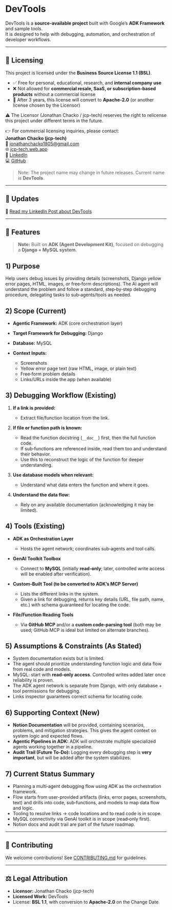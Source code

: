 # DevTools

DevTools is a **source-available project** built with Google’s **ADK Framework** and sample tools.  
It is designed to help with debugging, automation, and orchestration of developer workflows.

---

## 📜 Licensing

This project is licensed under the **Business Source License 1.1 (BSL)**.

- ✅ Free for personal, educational, research, and **internal company use**  
- ❌ Not allowed for **commercial resale, SaaS, or subscription-based products** without a commercial license  
- 🔄 After 3 years, this license will convert to **Apache-2.0** (or another license chosen by the Licensor)  

⚠️ The Licensor (Jonathan Chacko / jcp-tech) reserves the right to relicense this project under different terms in the future.

👉 For commercial licensing inquiries, please contact:  
**Jonathan Chacko (jcp-tech)**  
📧 jonathanchacko1805@gmail.com  
🌐 [jcp-tech.web.app](https://jcp-tech.web.app/)  
🔗 [LinkedIn](https://www.linkedin.com/in/jcp-tech/)  
💻 [GitHub](https://github.com/jcp-tech/)

> Note: The project name may change in future releases. Current name is **DevTools**.

---

## 📢 Updates

🔗 [Read my LinkedIn Post about DevTools](https://www.linkedin.com/feed/update/urn:li:share:7368415904369405952)

---

## 🚀 Features

> **Note:** Built on **ADK (Agent Development Kit)**, focused on debugging a **Django + MySQL system**.

## 1) Purpose

Help users debug issues by providing details (screenshots, Django yellow error pages, HTML, images, or free‑form descriptions). The AI agent will understand the problem and follow a standard, step‑by‑step debugging procedure, delegating tasks to sub‑agents/tools as needed.

## 2) Scope (Current)

- **Agentic Framework:** ADK (core orchestration layer)
- **Target Framework for Debugging:** Django
- **Database:** MySQL
- **Context Inputs:**

  - Screenshots
  - Yellow error page text (raw HTML, image, or plain text)
  - Free‑form problem details
  - Links/URLs inside the app (when available)

## 3) Debugging Workflow (Existing)

1. **If a link is provided:**

   - Extract file/function location from the link.
2. **If file or function path is known:**

   - Read the function docstring (`__doc__`) first, then the full function code.
   - If sub‑functions are referenced inside, read them too and understand their behavior.
   - Use this to reconstruct the logic of the function for deeper understanding.
3. **Use database models when relevant:**

   - Understand what data enters the function and where it goes.
4. **Understand the data flow:**

   - Rely on any available documentation (acknowledging it may be limited).

## 4) Tools (Existing)

- **ADK as Orchestration Layer**

  - Hosts the agent network; coordinates sub‑agents and tool calls.
- **GenAI Toolkit Toolbox**

  - Connect to **MySQL** (initially **read‑only**; later, controlled write access will be enabled after verification).
- **Custom‑Built Tool (to be converted to ADK’s MCP Server)**

  - Lists the different links in the system.
  - Given a link for debugging, returns key details (URL, file path, name, etc.) with schema guaranteed for locating the code.
- **File/Function Reading Tools**

  - Via **GitHub MCP** and/or a **custom code‑parsing tool** (both may be used; GitHub MCP is ideal but limited on alternate branches).

## 5) Assumptions & Constraints (As Stated)

- System documentation exists but is limited.
- The agent should prioritize understanding function logic and data flow from real code and models.
- MySQL: start with **read‑only access**. Controlled writes added later once reliability is proven.
- The ADK agent network is separate from Django, with only database + tool permissions for debugging.
- Links inspector guarantees correct schema for locating code.

## 6) Supporting Context (New)

- **Notion Documentation** will be provided, containing scenarios, problems, and mitigation strategies. This gives the agent context on system logic and expected flows.
- **Agentic Pipelines in ADK:** ADK will orchestrate multiple specialized agents working together in a pipeline.
- **Audit Trail (Future To‑Do):** Logging every debugging step is **very important**, but will be added after the system stabilizes.

## 7) Current Status Summary

- Planning a multi‑agent debugging flow using ADK as the orchestration framework.
- Flow starts from user-provided artifacts (links, error pages, screenshots, text) and drills into code, sub‑functions, and models to map data flow and logic.
- Tooling to resolve links → code locations and to read code is in scope.
- MySQL connectivity via GenAI toolkit is in scope (read‑only first).
- Notion docs and audit trail are part of the future roadmap.

---

## 🤝 Contributing

We welcome contributions! See [CONTRIBUTING.md](./CONTRIBUTING.md) for guidelines.

---

## ⚖️ Legal Attribution

- **Licensor:** Jonathan Chacko (jcp-tech)  
- **Licensed Work:** DevTools  
- License: **BSL 1.1**, with conversion to **Apache-2.0** on the Change Date